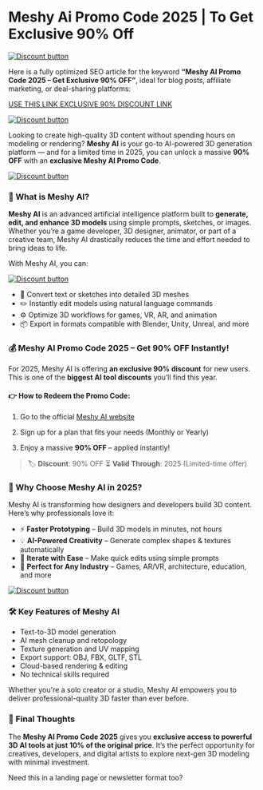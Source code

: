 # Meshy Ai  Promo Code 2025 | To Get Exclusive 90% Off


[![Discount button](https://github.com/user-attachments/assets/e5cb2122-5258-4331-bbff-048ba1ae5555)](http://www.meshy.ai/?via=Amir
)


Here is a fully optimized SEO article for the keyword **“Meshy AI Promo Code 2025 – Get Exclusive 90% OFF”**, ideal for blog posts, affiliate marketing, or deal-sharing platforms:

[USE THIS LINK EXCLUSIVE 90% DISCOUNT LINK](http://www.meshy.ai/?via=Amir)


[![Discount button](https://github.com/user-attachments/assets/e5cb2122-5258-4331-bbff-048ba1ae5555)](http://www.meshy.ai/?via=Amir
)



Looking to create high-quality 3D content without spending hours on modeling or rendering? **Meshy AI** is your go-to AI-powered 3D generation platform — and for a limited time in 2025, you can unlock a massive **90% OFF** with an **exclusive Meshy AI Promo Code**.


[![Discount button](https://github.com/user-attachments/assets/2afb56cd-9424-47d1-8b6a-841c1d986397)](http://www.meshy.ai/?via=Amir
)
### 🚀 What is Meshy AI?

**Meshy AI** is an advanced artificial intelligence platform built to **generate, edit, and enhance 3D models** using simple prompts, sketches, or images. Whether you’re a game developer, 3D designer, animator, or part of a creative team, Meshy AI drastically reduces the time and effort needed to bring ideas to life.

With Meshy AI, you can:

[![Discount button](https://github.com/user-attachments/assets/e5cb2122-5258-4331-bbff-048ba1ae5555)](http://www.meshy.ai/?via=Amir
)
* 🎨 Convert text or sketches into detailed 3D meshes
* ✏️ Instantly edit models using natural language commands
* ⚙️ Optimize 3D workflows for games, VR, AR, and animation
* 📦 Export in formats compatible with Blender, Unity, Unreal, and more



### 💰 Meshy AI Promo Code 2025 – Get 90% OFF Instantly!

For 2025, Meshy AI is offering **an exclusive 90% discount** for new users. This is one of the **biggest AI tool discounts** you’ll find this year.

#### 👉 How to Redeem the Promo Code:

1. Go to the official [Meshy AI website](#)
2. Sign up for a plan that fits your needs (Monthly or Yearly)

4. Enjoy a massive **90% OFF** – applied instantly!


> 🏷️ **Discount**: 90% OFF
> ⏳ **Valid Through**: 2025 (Limited-time offer)



### 🧠 Why Choose Meshy AI in 2025?

Meshy AI is transforming how designers and developers build 3D content. Here’s why professionals love it:

* ⚡ **Faster Prototyping** – Build 3D models in minutes, not hours
* 💡 **AI-Powered Creativity** – Generate complex shapes & textures automatically
* 🔁 **Iterate with Ease** – Make quick edits using simple prompts
* 🧩 **Perfect for Any Industry** – Games, AR/VR, architecture, education, and more

[![Discount button](https://github.com/user-attachments/assets/e5cb2122-5258-4331-bbff-048ba1ae5555)](http://www.meshy.ai/?via=Amir
)

### 🛠️ Key Features of Meshy AI

* Text-to-3D model generation
* AI mesh cleanup and retopology
* Texture generation and UV mapping
* Export support: OBJ, FBX, GLTF, STL
* Cloud-based rendering & editing
* No technical skills required

Whether you're a solo creator or a studio, Meshy AI empowers you to deliver professional-quality 3D faster than ever before.



### 📌 Final Thoughts

The **Meshy AI Promo Code 2025** gives you **exclusive access to powerful 3D AI tools at just 10% of the original price**. It’s the perfect opportunity for creatives, developers, and digital artists to explore next-gen 3D modeling with minimal investment.




Need this in a landing page or newsletter format too?
